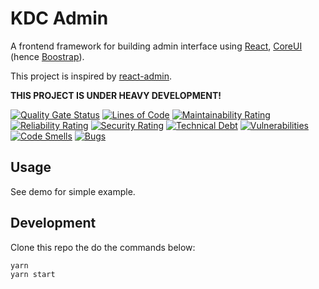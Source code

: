 # KDC Admin

A frontend framework for building admin interface using [React](https://facebook.github.io/react/), [CoreUI](https://github.com/coreui/coreui) (hence [Boostrap](https://getbootstrap.com/)).

This project is inspired by [react-admin](https://marmelab.com/react-admin/).

**THIS PROJECT IS UNDER HEAVY DEVELOPMENT!**

[![Quality Gate Status](https://sonarcloud.io/api/project_badges/measure?project=kdcsoftware_admin&metric=alert_status)](https://sonarcloud.io/dashboard?id=kdcsoftware_admin) [![Lines of Code](https://sonarcloud.io/api/project_badges/measure?project=kdcsoftware_admin&metric=ncloc)](https://sonarcloud.io/dashboard?id=kdcsoftware_admin) [![Maintainability Rating](https://sonarcloud.io/api/project_badges/measure?project=kdcsoftware_admin&metric=sqale_rating)](https://sonarcloud.io/dashboard?id=kdcsoftware_admin) [![Reliability Rating](https://sonarcloud.io/api/project_badges/measure?project=kdcsoftware_admin&metric=reliability_rating)](https://sonarcloud.io/dashboard?id=kdcsoftware_admin) [![Security Rating](https://sonarcloud.io/api/project_badges/measure?project=kdcsoftware_admin&metric=security_rating)](https://sonarcloud.io/dashboard?id=kdcsoftware_admin) [![Technical Debt](https://sonarcloud.io/api/project_badges/measure?project=kdcsoftware_admin&metric=sqale_index)](https://sonarcloud.io/dashboard?id=kdcsoftware_admin) [![Vulnerabilities](https://sonarcloud.io/api/project_badges/measure?project=kdcsoftware_admin&metric=vulnerabilities)](https://sonarcloud.io/dashboard?id=kdcsoftware_admin) [![Code Smells](https://sonarcloud.io/api/project_badges/measure?project=kdcsoftware_admin&metric=code_smells)](https://sonarcloud.io/dashboard?id=kdcsoftware_admin) [![Bugs](https://sonarcloud.io/api/project_badges/measure?project=kdcsoftware_admin&metric=bugs)](https://sonarcloud.io/dashboard?id=kdcsoftware_admin)

<!-- ## Installation

Install via npm/yarn as required dependency.

```bash
npm i @kdcsoftware/admin
# or
yarn add @kdcsoftware/admin
``` -->

## Usage

See demo for simple example.

## Development

Clone this repo the do the commands below:

```bash
yarn
yarn start
```
